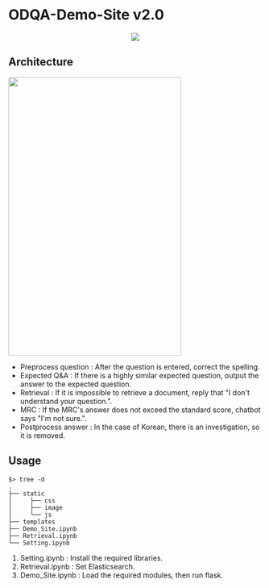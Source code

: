# ODQA-Demo-Site v2.0

<p align="center"><img src="https://user-images.githubusercontent.com/55614265/121783568-4e37d600-cbea-11eb-8ec3-486442762e8b.gif"/></p>

## Architecture

<img src="https://user-images.githubusercontent.com/55614265/121783008-7b36b980-cbe7-11eb-8d2f-9b609e501a4f.png" height="552px" width="343px"/>

- Preprocess question : After the question is entered, correct the spelling.
- Expected Q&A : If there is a highly similar expected question, output the answer to the expected question.
- Retrieval : If it is impossible to retrieve a document, reply that "I don't understand your question.".
- MRC : If the MRC's answer does not exceed the standard score, chatbot says "I'm not sure.".
- Postprocess answer : In the case of Korean, there is an investigation, so it is removed.

## Usage
```
$> tree -d
.
├── static
│     ├── css
│     ├── image
│     └── js
├── templates
├── Demo_Site.ipynb
├── Retrieval.ipynb
└── Setting.ipynb
```

1. Setting.ipynb : Install the required libraries.
2. Retrieval.ipynb : Set Elasticsearch.
3. Demo_Site.ipynb : Load the required modules, then run flask.
